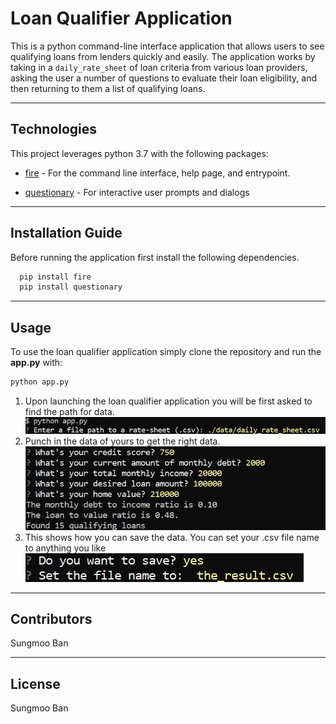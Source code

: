 # Loan Qualifier Application

This is a python command-line interface application that allows users to see qualifying loans from lenders quickly and easily. The application works by taking in a `daily_rate_sheet` of loan criteria from various loan providers, asking the user a number of questions to evaluate their loan eligibility, and then returning to them a list of qualifying loans.

---

## Technologies

This project leverages python 3.7 with the following packages:

* [fire](https://github.com/google/python-fire) - For the command line interface, help page, and entrypoint.

* [questionary](https://github.com/tmbo/questionary) - For interactive user prompts and dialogs

---

## Installation Guide

Before running the application first install the following dependencies.

```python
  pip install fire
  pip install questionary
```

---

## Usage

To use the loan qualifier application simply clone the repository and run the **app.py** with:

```python
python app.py
```

1. Upon launching the loan qualifier application you will be first asked to find the path for data.
![How to load data](./data/Image/how_to_load_data.png)
2. Punch in the data of yours to get the right data.
![How to provide information](./data/Image/how_to_provide_information.png)
3. This shows how you can save the data. You can set your .csv file name to anything you like
![How to save result to .csv](./data/Image/save_to_csv.png)

---

## Contributors

Sungmoo Ban

---

## License

Sungmoo Ban